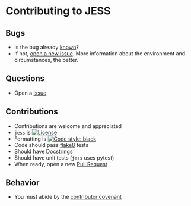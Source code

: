 # Contributing to JESS

## Bugs
- Is the bug already [known](https://github.com/josephwkania/jess/issues)? 
- If not, [open a new issue](https://github.com/josephwkania/jess/issues/new). More information about the environment and circumstances, the better.

## Questions
- Open a [issue](https://github.com/josephwkania/jess/issues/new)

## Contributions
- Contributions are welcome and appreciated
- `jess` is [![License](https://img.shields.io/badge/License-BSD_3--Clause-blue.svg)](https://opensource.org/licenses/BSD-3-Clause)
- Formatting is <a href="https://github.com/psf/black"><img alt="Code style: black" src="https://img.shields.io/badge/code%20style-black-000000.svg"></a>
- Code should pass [flake8](https://flake8.pycqa.org/en/latest/) tests
- Should have Docstrings
- Should have unit tests (`jess` uses pytest)
- When ready, open a new [Pull Request](https://github.com/josephwkania/jess/pulls)

## Behavior
- You must abide by the [contributor covenant](https://www.contributor-covenant.org/version/1/4/code-of-conduct/)